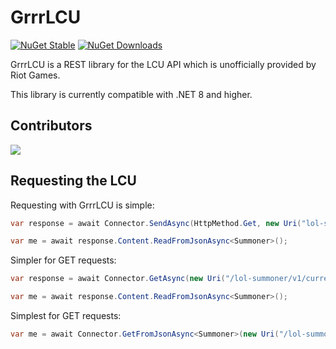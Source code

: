 # GrrrLCU

[![NuGet Stable](https://img.shields.io/nuget/v/BlossomiShymae.GrrrLCU.svg?style=flat-square&logo=nuget&logoColor=black&labelColor=69ffbe&color=77077a)](https://www.nuget.org/packages/BlossomiShymae.GrrrLCU/) [![NuGet Downloads](https://img.shields.io/nuget/dt/BlossomiShymae.GrrrLCU?style=flat-square&logoColor=black&labelColor=69ffbe&color=77077a)](https://www.nuget.org/packages/BlossomiShymae.GrrrLCU/)

GrrrLCU is a REST library for the LCU API which is unofficially provided by Riot Games.

This library is currently compatible with .NET 8 and higher.

## Contributors

<a href="https://github.com/BlossomiShymae/GrrrLCU/graphs/contributors">
  <img src="https://contrib.rocks/image?repo=BlossomiShymae/GrrrLCU" />
</a>

## Requesting the LCU

Requesting with GrrrLCU is simple:

```csharp
var response = await Connector.SendAsync(HttpMethod.Get, new Uri("lol-summoner/v1/current-summoner"));

var me = await response.Content.ReadFromJsonAsync<Summoner>();
```

Simpler for GET requests:

```csharp
var response = await Connector.GetAsync(new Uri("/lol-summoner/v1/current-summoner"));

var me = await response.Content.ReadFromJsonAsync<Summoner>();
```

Simplest for GET requests:

```csharp
var me = await Connector.GetFromJsonAsync<Summoner>(new Uri("/lol-summoner/v1/current-summoner"));
```